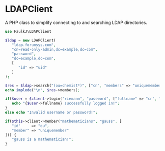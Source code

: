 # LDAPClient
A PHP class to simplify connecting to and searching LDAP directories.


```php
use FaulkJ\LDAPClient

$ldap = new LDAPClient(
   "ldap.forumsys.com",
   "cn=read-only-admin,dc=example,dc=com",
   "password",
   "dc=example,dc=com",
   [
      "id" => "uid"
   ]
);

$res = $ldap->search("(ou=chemist*)", ["cn", "members" => "uniquemember"], null, true);
echo implode("\n", $res->members);
```


```php
if($user = $client->login("riemann", "password", ["fullname" => "cn", "mail"])) {
   echo "{$user->fullname} successfully logged in!";
}
else echo "Invalid username or password!";
```

```php
if($this->client->member("mathematicians", "gauss", [
   "id"     => "ou",
   "member" => "uniquemember"
])) {
   "gauss is a mathematician!";
}
```